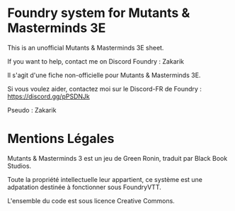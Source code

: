 # Foundry system for Mutants & Masterminds 3E
This is an unofficial Mutants & Masterminds 3E sheet.

If you want to help, contact me on Discord Foundry : Zakarik

Il s'agit d'une fiche non-officielle pour Mutants & Masterminds 3E.

Si vous voulez aider, contactez moi sur le Discord-FR de Foundry : https://discord.gg/pPSDNJk

Pseudo : Zakarik

# Mentions Légales
Mutants & Masterminds 3 est un jeu de Green Ronin, traduit par Black Book Studios.

Toute la propriété intellectuelle leur appartient, ce système est une adpatation destinée à fonctionner sous FoundryVTT.

L'ensemble du code est sous licence Creative Commons.
